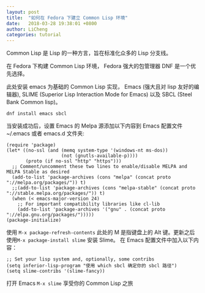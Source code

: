 ```yaml
---
layout: post
title:  "如何在 Fedora 下建立 Common Lisp 环境"
date:   2018-03-28 19:38:01 +0800
author: LiCheng
categories: tutorial
---
```


Common Lisp 是 Lisp 的一种方言，旨在标准化众多的 Lisp 分支线。

在 Fedora 下构建 Common Lisp 环境， Fedora 强大的包管理器 DNF 是一个优先选择。

此处安装 emacs 为基础的 Common Lisp 实现， Emacs (强大且对 lisp 友好的编辑器), SLIME (Superior Lisp Interaction Mode for Emacs) 以及 SBCL (Steel Bank Common lisp)。
```
dnf install emacs sbcl
```
当安装成功后，设置 Emacs 的 Melpa 源添加以下内容到 Emacs 配置文件 ~/.emacs 或者 emacs.d 文件夹:
```
(require 'package)
(let* ((no-ssl (and (memq system-type '(windows-nt ms-dos))
                    (not (gnutls-available-p))))
       (proto (if no-ssl "http" "https")))
  ;; Comment/uncomment these two lines to enable/disable MELPA and MELPA Stable as desired
  (add-to-list 'package-archives (cons "melpa" (concat proto "://melpa.org/packages/")) t)
  ;;(add-to-list 'package-archives (cons "melpa-stable" (concat proto "://stable.melpa.org/packages/")) t)
  (when (< emacs-major-version 24)
    ;; For important compatibility libraries like cl-lib
    (add-to-list 'package-archives '("gnu" . (concat proto "://elpa.gnu.org/packages/")))))
(package-initialize)
```
使用 <code>M-x package-refresh-contents</code> 此处的 M 是指键盘上的 Alt 键。更新之后 使用<code>M-x package-install slime</code> 安装 Slime。
在 Emacs 配置文件中加入以下内容：
```
;; Set your lisp system and, optionally, some contribs
(setq inferior-lisp-program "使用 which sbcl 确定你的 sbcl 路径")
(setq slime-contribs '(slime-fancy))
```
打开 Emacs 
<code>M-x slime</code> 享受你的 Common Lisp 之旅

